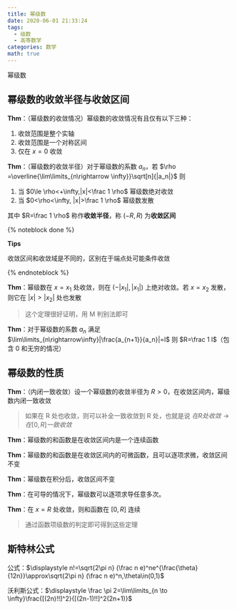 ```yaml
---
title: 幂级数
date: 2020-06-01 21:33:24
tags:
  - 级数
  - 高等数学
categories: 数学
math: true
---
```


幂级数

<!-- more -->

## 幂级数的收敛半径与收敛区间

**Thm**：（幂级数的收敛情况）幂级数的收敛情况有且仅有以下三种：

1. 收敛范围是整个实轴
2. 收敛范围是一个对称区间
3. 仅在 $x=0$ 收敛

**Thm**：（幂级数的收敛半径）对于幂级数的系数 $a_n$，若 $\rho =\overline{\lim\limits_{n\rightarrow \infty}}\sqrt[n]{|a_n|}$ 则

1. 当 $0\le \rho<+\infty,|x|<\frac 1 \rho$ 幂级数绝对收敛
2. 当 $0<\rho<\infty, |x|>\frac 1 \rho$ 幂级数发散

其中 $R=\frac 1 \rho$ 称作**收敛半径**，称 $(-R,R)$ 为**收敛区间**

{% noteblock done %}

**Tips**

收敛区间和收敛域是不同的，区别在于端点处可能条件收敛

{% endnoteblock %}

**Thm**：幂级数在 $x =x_1$ 处收敛，则在 $(-|x_1|,|x_1|)$ 上绝对收敛。若 $x=x_2$ 发散，则它在 $|x|>|x_2|$ 处也发散

> 这个定理很好证明，用 M 判别法即可

**Thm**：对于幂级数的系数 $a_n$ 满足 $\lim\limits_{n\rightarrow\infty}|\frac{a_{n+1}}{a_n}|=l$ 则 $R=\frac 1 l$（包含 0 和无穷的情况）

## 幂级数的性质

**Thm**：（内闭一致收敛）设一个幂级数的收敛半径为 $R>0$，在收敛区间内，幂级数内闭一致收敛

> 如果在 R 处也收敛，则可以补全一致收敛到 R 处，也就是说 $在R处收敛\rightarrow 在[0,R]一致收敛$

**Thm**：幂级数的和函数是在收敛区间内是一个连续函数

**Thm**：幂级数的和函数是在收敛区间内的可微函数，且可以逐项求微，收敛区间不变

**Thm**：幂级数在积分后，收敛区间不变

**Thm**：在可导的情况下，幂级数可以逐项求导任意多次。

**Thm**：在 $x=R$ 处收敛，则和函数在 $[0,R]$ 连续

> 通过函数项级数的判定即可得到这些定理

## 斯特林公式

公式：$\displaystyle n!=\sqrt{2\pi n} (\frac n e)^ne^{\frac{\theta}{12n}}\approx\sqrt{2\pi n} (\frac n e)^n,\theta\in(0,1)$

沃利斯公式：$\displaystyle \frac \pi 2=\lim\limits_{n \to \infty}\frac{[(2n)!!]^2}{[(2n-1)!!]^2(2n+1)}$
